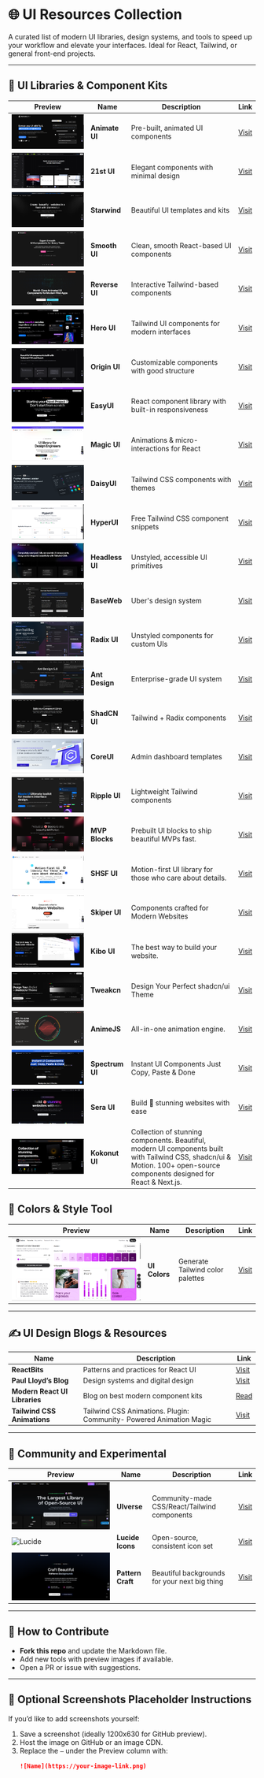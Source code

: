 # 🌐 UI Resources Collection

A curated list of modern UI libraries, design systems, and tools to speed up your workflow and elevate your interfaces. Ideal for React, Tailwind, or general front-end projects.

---

## 🎨 UI Libraries & Component Kits

| Preview |        Name        |            Description       |        Link       |
|--------|------|-------------|------|
| ![Animate UI](images/animate-ui.png) | **Animate UI** | Pre-built, animated UI components | [Visit](https://animate-ui.com/) |
| ![21st UI](images/21st-dev.png) | **21st UI** | Elegant components with minimal design | [Visit](https://21st.dev/) |
| ![Starwind](images/starwind-ui.png) | **Starwind** | Beautiful UI templates and kits | [Visit](https://starwind.dev/) |
| ![Smooth UI](images/smooth-ui.png) | **Smooth UI** | Clean, smooth React-based UI components | [Visit](https://www.smoothui.dev/) |
| ![Reverse UI](images/reverse-ui.png) | **Reverse UI** | Interactive Tailwind-based components | [Visit](https://reverseui.com/) |
| ![Hero UI](images/hero-ui.png) | **Hero UI** | Tailwind UI components for modern interfaces | [Visit](https://www.heroui.com/) |
| ![Origin UI](images/origin.png) | **Origin UI** | Customizable components with good structure | [Visit](https://originui.com/) |
| ![Easy UI](images/easy-ui.png) | **EasyUI** | React component library with built-in responsiveness | [Visit](https://www.easyui.pro/) |
| ![Magic UI](images/magic-ui.png) | **Magic UI** | Animations & micro-interactions for React | [Visit](https://magicui.design/) |
| ![Daisy UI](images/daisy-ui.png) | **DaisyUI** | Tailwind CSS components with themes | [Visit](https://daisyui.com/) |
| ![Hyper UI](images/hyper-ui.png) | **HyperUI** | Free Tailwind CSS component snippets | [Visit](https://www.hyperui.dev/) |
| ![Headless UI](images/headless-ui.png) | **Headless UI** | Unstyled, accessible UI primitives | [Visit](https://headlessui.com/) |
| ![Base Web](images/base-web.png) | **BaseWeb** | Uber's design system | [Visit](https://baseweb.design/) |
| ![Radix UI](images/radix-ui.png) | **Radix UI** | Unstyled components for custom UIs | [Visit](https://www.radix-ui.com/) |
| ![Ant Design](images/ant-design.png) | **Ant Design** | Enterprise-grade UI system | [Visit](https://ant.design/) |
| ![Shadcn](images/shadcn.png) | **ShadCN UI** | Tailwind + Radix components | [Visit](https://ui.shadcn.com/) |
| ![Core UI](images/core-ui.png) | **CoreUI** | Admin dashboard templates | [Visit](https://coreui.io/) |
| ![Ripple UI](images/ripple-ui.png) | **Ripple UI** | Lightweight Tailwind components | [Visit](https://www.ripple-ui.com/) |
| ![MVP Blocks](images/Mvpblocks.png) | **MVP Blocks** | Prebuilt UI blocks to ship beautiful MVPs fast. | [Visit](https://blocks.mvp-subha.me/) |
| ![SHSF UI](images/shsf-ui.png) | **SHSF UI** | Motion-first UI library for those who care about details.| [Visit](https://www.shsfui.com/) |
| ![Skiper UI](images/skipper-ui.png) | **Skiper UI** | Components crafted for Modern Websites| [Visit](https://skiper-ui.com/) |
| ![Kibo UI](images/kibo-ui.png) | **Kibo UI** | The best way to build your website. | [Visit](https://www.kibo-ui.com/) |
| ![Tweakcn](images/tweakcn.png) | **Tweakcn** | Design Your Perfect shadcn/ui Theme | [Visit](https://tweakcn.com/) |
| ![AnimeJs](images/animejs.png) | **AnimeJS** | All-in-one animation engine. | [Visit](https://animejs.com/) |
| ![Spectrum UI](images/spectrum-ui.png) | **Spectrum UI** | Instant UI Components Just Copy, Paste & Done | [Visit](https://ui.spectrumhq.in/) |
| ![Sera UI](images/sera-ui.png) | **Sera UI** | Build 🌹 stunning websites with ease | [Visit](https://seraui.seraprogrammer.com/) |
| ![Kokonut UI](images/kokonut-ui.png) | **Kokonut UI** | Collection of stunning components. Beautiful, modern UI components built with Tailwind CSS, shadcn/ui & Motion. 100+ open-source components designed for React & Next.js. | [Visit](https://kokonutui.com/) |


## 🎨 Colors & Style Tool

| Preview | Name | Description | Link |
|--------|------|-------------|------|
| ![UI Colors](images/colors-ui.png) | **UI Colors** | Generate Tailwind color palettes | [Visit](https://uicolors.app/) |

---
## ✍️ UI Design Blogs & Resources

| Name | Description | Link |
|------|-------------|------|
| **ReactBits** | Patterns and practices for React UI | [Visit](https://reactbits.dev/) |
| **Paul Lloyd’s Blog** | Design systems and digital design | [Visit](https://paulrobertlloyd.com/) |
| **Modern React UI Libraries** | Blog on best modern component kits | [Read](https://www.manishtamang.com/blog/modern-react-ui-component-libraries?) |
| **Tailwind CSS Animations** | Tailwind CSS Animations. Plugin: Community- Powered Animation Magic | [Visit](https://tailwindcss-animations.vercel.app) |

---

## 🧪 Community and Experimental

| Preview | Name | Description | Link |
|--------|------|-------------|------|
| ![UIverse](images/ui-verse.png) | **UIverse** | Community-made CSS/React/Tailwind components | [Visit](https://uiverse.io/) |
| ![Lucide](https://lucide.dev/og.png) | **Lucide Icons** | Open-source, consistent icon set | [Visit](https://lucide.dev/) |
| ![Pattern Craft](images/pattern-craft.png) | **Pattern Craft** | Beautiful backgrounds for your next big thing | [Visit](https://patterncraft.fun/) |

---

## 🧰 How to Contribute

- **Fork this repo** and update the Markdown file.
- Add new tools with preview images if available.
- Open a PR or issue with suggestions.

---

## 📁 Optional Screenshots Placeholder Instructions

If you’d like to add screenshots yourself:
1. Save a screenshot (ideally 1200x630 for GitHub preview).
2. Host the image on GitHub or an image CDN.
3. Replace the `—` under the Preview column with:
   ```markdown
   ![Name](https://your-image-link.png)
